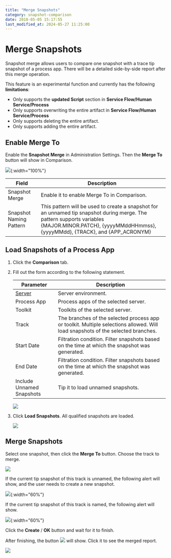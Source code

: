 ```yaml
---
title: "Merge Snapshots"
category: snapshot-comparison
date: 2018-05-05 15:17:55
last_modified_at: 2024-05-27 11:25:00
---
```


# Merge Snapshots
Snapshot merge allows users to compare one snapshot with a trace tip snapshot of a process app. There will be a detailed side-by-side report after this merge operation.

This feature is an experimental function and currently has the following **limitations**:
- Only supports the **updated Script** section in **Service Flow/Human Service/Process**
- Only supports overwriting the entire artifact in **Service Flow/Human Service/Process**
- Only supports deleting the entire artifact.
- Only supports adding the entire artifact.

## Enable Merge To

Enable the **Snapshot Merge** in Administration Settings. Then the **Merge To** button will show in Comparison.

![][settings-comparison-merge]{:width="100%"}

Field | Description
--- | ---
Snapshot Merge | Enable it to enable Merge To in Comparison.
Snapshot Naming Pattern | This pattern will be used to create a snapshot for an unnamed tip snapshot during merge. The pattern supports variables {MAJOR.MINOR.PATCH}, {yyyyMMddHHmmss}, {yyyyMMdd}, {TRACK}, and {APP_ACRONYM}


## Load Snapshots of a Process App

1. Click the **Comparison** tab.

2. Fill out the form according to the following statement.

	 Parameter             | Description       
	 ----------------------|-------------------
	 [Server][1]           |Server environment.
	 Process App           |Process apps of the selected server.
	 Toolkit               |Toolkits of the selected server.
	 Track                 |The branches of the selected process app or toolkit. Multiple selections allowed. Will load snapshots of the selected branches.
	 Start Date            |Filtration condition. Filter snapshots based on the time at which the snapshot was generated.
	 End Date              |Filtration condition. Filter snapshots based on the time at which the snapshot was generated.
	 Include Unnamed Snapshots|Tip it to load unnamed snapshots. 
	 
	 ![][snapshot-comparison-merge-form]
	 
3. Click **Load Snapshots**. All qualified snapshots are loaded. 

	![][merge-snapshots]
	
	

## Merge Snapshots

Select one snapshot, then click the **Merge To** button. Choose the track to merge.

![][snapshot-comparison-merge-to-button]

If the current tip snapshot of this track is unnamed, the following alert will show, and the user needs to create a new snapshot. 

![][merge-create-snapshot]{:width="60%"}

If the current tip snapshot of this track is named, the following alert will show.

![][merge-exist-snapshot]{:width="60%"}

Click the **Create** / **OK** button and wait for it to finish.
	
After finishing, the button ![][snapshot-comparison-compare-pre-report-icon] will show. Click it to see the merged report.
	
![][snapshot-comparison-merge-report-button]


[settings-comparison-merge]: ../images/snapshot-comparison/settings-comparison-merge.png
[snapshot-comparison-merge-form]: ../images/snapshot-comparison/snapshot-comparison-merge-form.png
[merge-snapshots]: ../images/snapshot-comparison/merge-snapshots.png
[merge-create-snapshot]: ../images/snapshot-comparison/merge-create-snapshot.png
[merge-exist-snapshot]: ../images/snapshot-comparison/merge-exist-snapshot.png
[snapshot-comparison-merge-to-button]: ../images/snapshot-comparison/snapshot-comparison-merge-to-button.png
[snapshot-comparison-compare-pre-report-icon]: ../images/snapshot-comparison/snapshot-comparison-compare-pre-report-icon.png
[snapshot-comparison-merge-report-button]: ../images/snapshot-comparison/snapshot-comparison-merge-report-button.png
[1]: ../administration/administration-baw-configuration.html